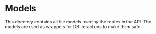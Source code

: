 # Models

This directory contains all the models used by the routes in the API. The models are used as wrappers for DB iteractions to make them safe.
